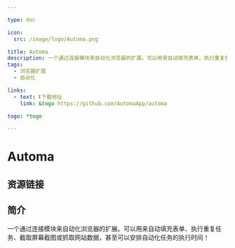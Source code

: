 ```yaml
---

type: doc

icon:
  src: /image/logo/Automa.png

title: Automa
description: 一个通过连接模块来自动化浏览器的扩展。可以用来自动填充表单、执行重复任务、截取屏幕截图或抓取网站数据，甚至可以安排自动化任务的执行时间！
tags:
  - 浏览器扩展
  - 自动化

links:
  - text: ⏬下载地址
    link: &togo https://github.com/AutomaApp/automa

togo: *togo

---
```


<ShowLogo />

# Automa

<ShowTags />

<ShowBreadcrumb />

## 资源链接

<ShowLinks />

## 简介

一个通过连接模块来自动化浏览器的扩展。可以用来自动填充表单、执行重复任务、截取屏幕截图或抓取网站数据，甚至可以安排自动化任务的执行时间！
